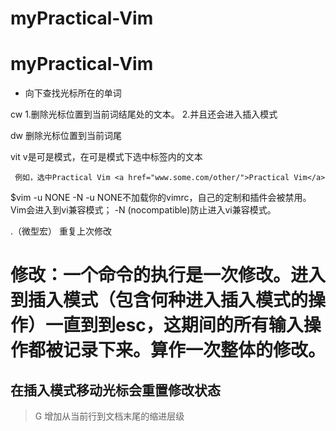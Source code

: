 # myPractical-Vim

# myPractical-Vim

* 向下查找光标所在的单词

cw 1.删除光标位置到当前词结尾处的文本。 2.并且还会进入插入模式

dw 删除光标位置到当前词尾

vit v是可是模式，在可是模式下选中标签内的文本

     例如，选中Practical Vim <a href="www.some.com/other/">Practical Vim</a>

$vim -u NONE -N  -u NONE不加载你的vimrc，自己的定制和插件会被禁用。Vim会进入到vi兼容模式； -N (nocompatible)防止进入vi兼容模式。

.（微型宏）  重复上次修改

# 修改：一个命令的执行是一次修改。进入到插入模式（包含何种进入插入模式的操作）一直到到esc，这期间的所有输入操作都被记录下来。算作一次整体的修改。
## 在插入模式移动光标会重置修改状态

>G  增加从当前行到文档末尾的缩进层级
